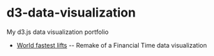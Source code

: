 # d3-data-visualization
My d3.js data visualization portfolio 

* [World fastest lifts](https://bl.ocks.org/Zhenmao/34ac7f6c3056f3818330417fb9c450e0) -- Remake of a Financial Time data visualization

